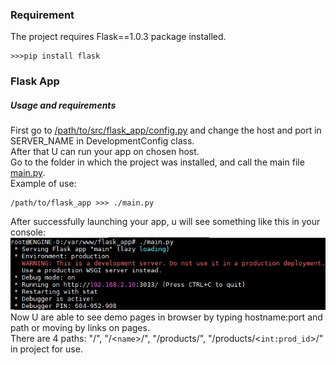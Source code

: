 ### Requirement
The project requires Flask==1.0.3 package installed.<br>
```
>>>pip install flask
```

### Flask App <br>
##### Usage and requirements
First go to [/path/to/src/flask_app/config.py](/src/flask_app/config.py) and change the host and port in SERVER_NAME in DevelopmentConfig class.<br>
After that U can run your app on chosen host.<br>
Go to the folder in which the project was installed, and call the main file [main.py](/src/flask_app/main.py).<br>
Example of use:<br>
```
/path/to/flask_app >>> ./main.py
```
After successfully launching your app, u will see something like this in your console:<br>
![result](https://github.com/aozerets/web-dev/blob/master/share/images/flask_init.jpg)<br>
Now U are able to see demo pages in browser by typing hostname:port and path or moving by links on pages.<br>
There are 4 paths: "/", "/<`name`>/", "/products/", "/products/<`int:prod_id`>/" in project for use.<br>
